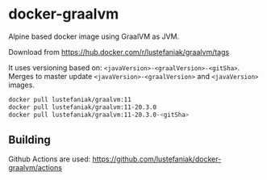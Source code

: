 # docker-graalvm

Alpine based docker image using GraalVM as JVM.

Download from https://hub.docker.com/r/lustefaniak/graalvm/tags

It uses versioning based on: `<javaVersion>-<graalVersion>-<gitSha>`. Merges to master update `<javaVersion>-<graalVersion>` and `<javaVersion>` images.

```bash
docker pull lustefaniak/graalvm:11
docker pull lustefaniak/graalvm:11-20.3.0
docker pull lustefaniak/graalvm:11-20.3.0-<gitSha>
```

## Building

Github Actions are used: https://github.com/lustefaniak/docker-graalvm/actions
